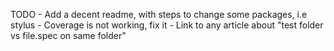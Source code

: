  TODO
     - Add a decent readme, with steps to change some packages, i.e stylus
     - Coverage is not working, fix it
     - Link to any article about "test folder vs file.spec on same folder"


